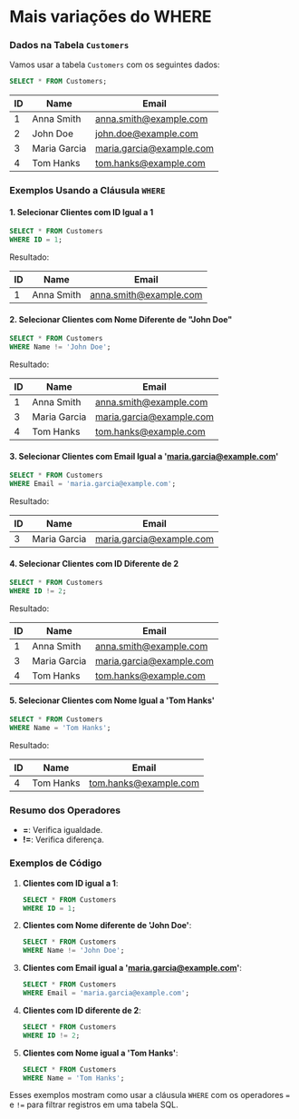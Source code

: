 #  Mais variações do WHERE


### Dados na Tabela `Customers`

Vamos usar a tabela `Customers` com os seguintes dados:

```sql
SELECT * FROM Customers;
```

| ID | Name        | Email                 |
|----|-------------|------------------------|
| 1  | Anna Smith  | anna.smith@example.com |
| 2  | John Doe    | john.doe@example.com   |
| 3  | Maria Garcia| maria.garcia@example.com|
| 4  | Tom Hanks   | tom.hanks@example.com  |

### Exemplos Usando a Cláusula `WHERE`

#### 1. Selecionar Clientes com ID Igual a 1

```sql
SELECT * FROM Customers
WHERE ID = 1;
```

Resultado:

| ID | Name       | Email                 |
|----|------------|------------------------|
| 1  | Anna Smith | anna.smith@example.com |

#### 2. Selecionar Clientes com Nome Diferente de "John Doe"

```sql
SELECT * FROM Customers
WHERE Name != 'John Doe';
```

Resultado:

| ID | Name         | Email                 |
|----|--------------|------------------------|
| 1  | Anna Smith   | anna.smith@example.com |
| 3  | Maria Garcia | maria.garcia@example.com|
| 4  | Tom Hanks    | tom.hanks@example.com  |

#### 3. Selecionar Clientes com Email Igual a 'maria.garcia@example.com'

```sql
SELECT * FROM Customers
WHERE Email = 'maria.garcia@example.com';
```

Resultado:

| ID | Name         | Email                 |
|----|--------------|------------------------|
| 3  | Maria Garcia | maria.garcia@example.com|

#### 4. Selecionar Clientes com ID Diferente de 2

```sql
SELECT * FROM Customers
WHERE ID != 2;
```

Resultado:

| ID | Name         | Email                 |
|----|--------------|------------------------|
| 1  | Anna Smith   | anna.smith@example.com |
| 3  | Maria Garcia | maria.garcia@example.com|
| 4  | Tom Hanks    | tom.hanks@example.com  |

#### 5. Selecionar Clientes com Nome Igual a 'Tom Hanks'

```sql
SELECT * FROM Customers
WHERE Name = 'Tom Hanks';
```

Resultado:

| ID | Name      | Email                 |
|----|-----------|------------------------|
| 4  | Tom Hanks | tom.hanks@example.com  |

### Resumo dos Operadores

- **=**: Verifica igualdade.
- **!=**: Verifica diferença.

### Exemplos de Código

1. **Clientes com ID igual a 1**:
    ```sql
    SELECT * FROM Customers
    WHERE ID = 1;
    ```

2. **Clientes com Nome diferente de 'John Doe'**:
    ```sql
    SELECT * FROM Customers
    WHERE Name != 'John Doe';
    ```

3. **Clientes com Email igual a 'maria.garcia@example.com'**:
    ```sql
    SELECT * FROM Customers
    WHERE Email = 'maria.garcia@example.com';
    ```

4. **Clientes com ID diferente de 2**:
    ```sql
    SELECT * FROM Customers
    WHERE ID != 2;
    ```

5. **Clientes com Nome igual a 'Tom Hanks'**:
    ```sql
    SELECT * FROM Customers
    WHERE Name = 'Tom Hanks';
    ```

Esses exemplos mostram como usar a cláusula `WHERE` com os operadores `=` e `!=` para filtrar registros em uma tabela SQL.